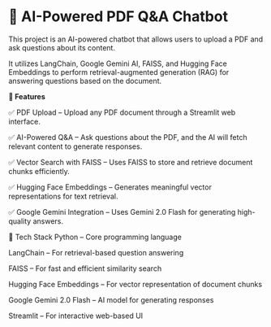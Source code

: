 # 📄 AI-Powered PDF Q&A Chatbot
 
This project is an AI-powered chatbot that allows users to upload a PDF and ask questions about its content. 

It utilizes LangChain, Google Gemini AI, FAISS, and Hugging Face Embeddings to perform retrieval-augmented generation (RAG) for answering questions based on the document.


**🚀 Features**

✅ PDF Upload – Upload any PDF document through a Streamlit web interface.

✅ AI-Powered Q&A – Ask questions about the PDF, and the AI will fetch relevant content to generate responses.

✅ Vector Search with FAISS – Uses FAISS to store and retrieve document chunks efficiently.

✅ Hugging Face Embeddings – Generates meaningful vector representations for text retrieval.

✅ Google Gemini Integration – Uses Gemini 2.0 Flash for generating high-quality answers.


🔧 Tech Stack
Python – Core programming language

LangChain – For retrieval-based question answering

FAISS – For fast and efficient similarity search

Hugging Face Embeddings – For vector representation of document chunks

Google Gemini 2.0 Flash – AI model for generating responses

Streamlit – For interactive web-based UI

